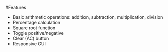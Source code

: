 #Features
- Basic arithmetic operations: addition, subtraction, multiplication, division
- Percentage calculation
- Square root function
- Toggle positive/negative
- Clear (AC) button
- Responsive GUI
